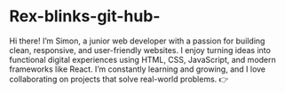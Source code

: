 # Rex-blinks-git-hub-
Hi there! I’m Simon, a junior web developer with a passion for building clean, responsive, and user-friendly websites. I enjoy turning ideas into functional digital experiences using HTML, CSS, JavaScript, and modern frameworks like React. I’m constantly learning and growing, and I love collaborating on projects that solve real-world problems.  👉 
